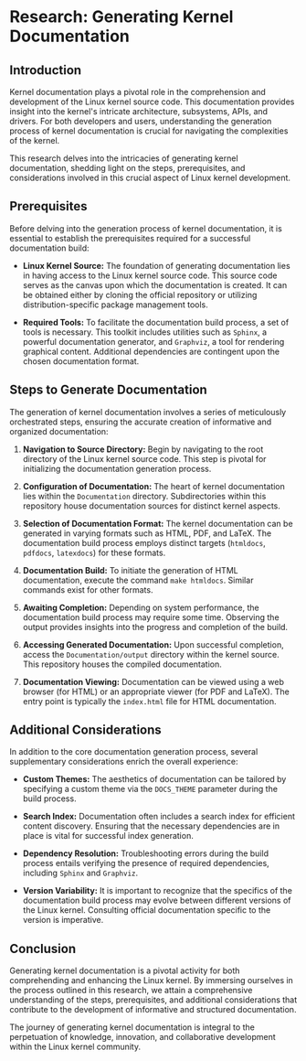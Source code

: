 # Research: Generating Kernel Documentation

## Introduction

Kernel documentation plays a pivotal role in the comprehension and development of the Linux kernel source code. This documentation provides insight into the kernel's intricate architecture, subsystems, APIs, and drivers. For both developers and users, understanding the generation process of kernel documentation is crucial for navigating the complexities of the kernel.

This research delves into the intricacies of generating kernel documentation, shedding light on the steps, prerequisites, and considerations involved in this crucial aspect of Linux kernel development.

## Prerequisites

Before delving into the generation process of kernel documentation, it is essential to establish the prerequisites required for a successful documentation build:

- **Linux Kernel Source:** The foundation of generating documentation lies in having access to the Linux kernel source code. This source code serves as the canvas upon which the documentation is created. It can be obtained either by cloning the official repository or utilizing distribution-specific package management tools.

- **Required Tools:** To facilitate the documentation build process, a set of tools is necessary. This toolkit includes utilities such as `Sphinx`, a powerful documentation generator, and `Graphviz`, a tool for rendering graphical content. Additional dependencies are contingent upon the chosen documentation format.

## Steps to Generate Documentation

The generation of kernel documentation involves a series of meticulously orchestrated steps, ensuring the accurate creation of informative and organized documentation:

1. **Navigation to Source Directory:**
   Begin by navigating to the root directory of the Linux kernel source code. This step is pivotal for initializing the documentation generation process.

2. **Configuration of Documentation:**
   The heart of kernel documentation lies within the `Documentation` directory. Subdirectories within this repository house documentation sources for distinct kernel aspects.

3. **Selection of Documentation Format:**
   The kernel documentation can be generated in varying formats such as HTML, PDF, and LaTeX. The documentation build process employs distinct targets (`htmldocs`, `pdfdocs`, `latexdocs`) for these formats.

4. **Documentation Build:**
   To initiate the generation of HTML documentation, execute the command `make htmldocs`. Similar commands exist for other formats.

5. **Awaiting Completion:**
   Depending on system performance, the documentation build process may require some time. Observing the output provides insights into the progress and completion of the build.

6. **Accessing Generated Documentation:**
   Upon successful completion, access the `Documentation/output` directory within the kernel source. This repository houses the compiled documentation.

7. **Documentation Viewing:**
   Documentation can be viewed using a web browser (for HTML) or an appropriate viewer (for PDF and LaTeX). The entry point is typically the `index.html` file for HTML documentation.

## Additional Considerations

In addition to the core documentation generation process, several supplementary considerations enrich the overall experience:

- **Custom Themes:** The aesthetics of documentation can be tailored by specifying a custom theme via the `DOCS_THEME` parameter during the build process.

- **Search Index:** Documentation often includes a search index for efficient content discovery. Ensuring that the necessary dependencies are in place is vital for successful index generation.

- **Dependency Resolution:** Troubleshooting errors during the build process entails verifying the presence of required dependencies, including `Sphinx` and `Graphviz`.

- **Version Variability:** It is important to recognize that the specifics of the documentation build process may evolve between different versions of the Linux kernel. Consulting official documentation specific to the version is imperative.

## Conclusion

Generating kernel documentation is a pivotal activity for both comprehending and enhancing the Linux kernel. By immersing ourselves in the process outlined in this research, we attain a comprehensive understanding of the steps, prerequisites, and additional considerations that contribute to the development of informative and structured documentation.

The journey of generating kernel documentation is integral to the perpetuation of knowledge, innovation, and collaborative development within the Linux kernel community.
